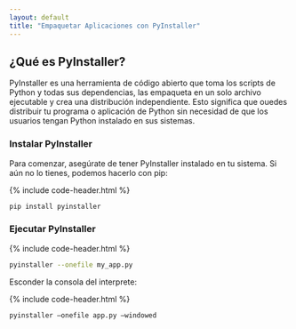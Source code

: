 ```yaml
---
layout: default
title: "Empaquetar Aplicaciones con PyInstaller"
---
```


## ¿Qué es PyInstaller?

PyInstaller es una herramienta de código abierto que toma los scripts de Python y todas sus dependencias, las empaqueta en un solo archivo ejecutable y crea una distribución independiente. Esto significa que ouedes distribuir tu programa o aplicación de Python sin necesidad de que los usuarios tengan Python instalado en sus sistemas.


### Instalar PyInstaller

Para comenzar, asegúrate de tener PyInstaller instalado en tu sistema. Si aún no lo tienes, podemos hacerlo con pip:

{% include code-header.html %}
```bash
pip install pyinstaller
```

### Ejecutar PyInstaller

{% include code-header.html %}
```bash
pyinstaller --onefile my_app.py
```

Esconder la consola del interprete:

{% include code-header.html %}
```bash
pyinstaller –onefile app.py –windowed
```